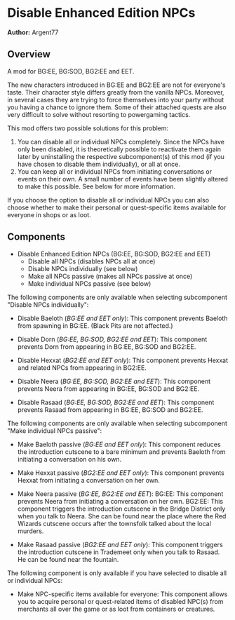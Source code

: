 # Disable Enhanced Edition NPCs

**Author:** Argent77


## Overview

A mod for BG:EE, BG:SOD, BG2:EE and EET.

The new characters introduced in BG:EE and BG2:EE are not for everyone's taste.
Their character style differs greatly from the vanilla NPCs. Moreover, in 
several cases they are trying to force themselves into your party without you 
having a chance to ignore them. Some of their attached quests are also very 
difficult to solve without resorting to powergaming tactics.

This mod offers two possible solutions for this problem:

1. You can disable all or individual NPCs completely. Since the NPCs have only 
   been disabled, it is theoretically possible to reactivate them again later by 
   uninstalling the respective subcomponent(s) of this mod (if you have chosen to 
   disable them individually), or all at once.
2. You can keep all or individual NPCs from initiating conversations or events on 
   their own. A small number of events have been slightly altered to make this 
   possible. See below for more information.

If you choose the option to disable all or individual NPCs you can also choose 
whether to make their personal or quest-specific items available for everyone 
in shops or as loot.


## Components

- Disable Enhanced Edition NPCs (BG:EE, BG:SOD, BG2:EE and EET)
  - Disable all NPCs (disables NPCs all at once)
  - Disable NPCs individually  (see below)
  - Make all NPCs passive  (makes all NPCs passive at once)
  - Make individual NPCs passive (see below)

The following components are only available when selecting subcomponent "Disable NPCs individually":

- Disable Baeloth (*BG:EE and EET only*):
   This component prevents Baeloth from spawning in BG:EE.
   (Black Pits are not affected.)

- Disable Dorn (*BG:EE, BG:SOD, BG2:EE and EET*):
   This component prevents Dorn from appearing in BG:EE, BG:SOD and BG2:EE.

- Disable Hexxat (*BG2:EE and EET only*):
   This component prevents Hexxat and related NPCs from appearing in BG2:EE.

- Disable Neera (*BG:EE, BG:SOD, BG2:EE and EET*):
   This component prevents Neera from appearing in BG:EE, BG:SOD and BG2:EE.

- Disable Rasaad (*BG:EE, BG:SOD, BG2:EE and EET*):
   This component prevents Rasaad from appearing in BG:EE, BG:SOD and BG2:EE.


The following components are only available when selecting subcomponent 
"Make individual NPCs passive":

- Make Baeloth passive (*BG:EE and EET only*):
   This component reduces the introduction cutscene to a bare minimum and prevents 
   Baeloth from initiating a conversation on his own.

- Make Hexxat passive (*BG2:EE and EET only*):
   This component prevents Hexxat from initiating a conversation on her own.

- Make Neera passive (*BG:EE, BG2:EE and EET*):
   BG:EE:  This component prevents Neera from initiating a conversation on her own.
   BG2:EE: This component triggers the introduction cutscene in the Bridge 
           District only when you talk to Neera. She can be found near the place 
           where the Red Wizards cutscene occurs after the townsfolk talked about 
           the local murders.

- Make Rasaad passive (*BG2:EE and EET only*):
    This component triggers the introduction cutscene in Trademeet only when you
    talk to Rasaad. He can be found near the fountain.


The following component is only available if you have selected to disable all or 
individual NPCs:

- Make NPC-specific items available for everyone:
   This component allows you to acquire personal or quest-related items of 
   disabled NPC(s) from merchants all over the game or as loot from 
   containers or creatures.
